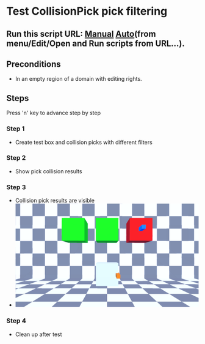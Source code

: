 # Test CollisionPick pick filtering
## Run this script URL: [Manual](./test.js?raw=true)   [Auto](./testAuto.js?raw=true)(from menu/Edit/Open and Run scripts from URL...).

## Preconditions
- In an empty region of a domain with editing rights.

## Steps
Press 'n' key to advance step by step

### Step 1
- Create test box and collision picks with different filters
### Step 2
- Show pick collision results
### Step 3
- Collision pick results are visible
- ![](./ExpectedImage_00000.png)
### Step 4
- Clean up after test
